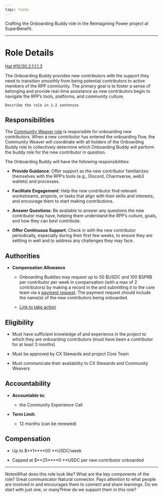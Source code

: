 ```yaml
---
tags: tasks
---
```


Crafting the Onboarding Buddy role in the Reimagining Power project at SuperBenefit.  

---

# Role Details

[Hat #10/30.2.1.1.1.3](https://app.hatsprotocol.xyz/trees/10/30?hatId=30.2.1.1.1.3)  

The Onboarding Buddy provides new contributors with the support they need to transition smoothly from being potential contributors to active members of the RPP community. The primary goal is to foster a sense of belonging and provide real-time assistance as new contributors begin to navigate the RPP’s tools, platforms, and community culture.

`Describe the role in 1-2 sentences`

## Responsibilities

The [Community Weaver role](https://app.charmverse.io/superbenefit/community-weaver-rolecrafting-6899466091146698) is responsible for onboarding new contributors. When a new contributor has entered the onboarding flow, the Community Weaver will coordinate with all holders of the Onboarding Buddy role to collectively determine which Onboarding Buddy will perform the buddy role for the new contributor in question.

The Onboarding Buddy will have the following responsibilities:

- **Provide Guidance**: Offer support as the new contributor familiarizes themselves with the RPP’s tools (e.g., Discord, Charmverse, web3 wallets) and processes.

- **Facilitate Engagement**: Help the new contributor find relevant workstreams, projects, or tasks that align with their skills and interests, and encourage them to start making contributions.

- **Answer Questions**: Be available to answer any questions the new contributor may have, helping them understand the RPP’s culture, goals, and how they can best contribute.

- **Offer Continuous Support**: Check in with the new contributor periodically, especially during their first few weeks, to ensure they are settling in well and to address any challenges they may face.

## Authorities

- **Compensation Allowance**

  - Onboarding Buddies may request up to 50 $USDC and 100 $SPRB per contributor per week in compensation (with a max of 2 contributors) by making a record in the    and submitting it to the core team via a [payment request](https://app.onchainden.com/payment-requests/new-request/ad5198fa-0a29-4009-b774-3eebed78d3d3). The payment request should include the name(s) of the new contributors being onboarded.

  - [Link to take action](https://app.onchainden.com/payment-requests/new-request/ad5198fa-0a29-4009-b774-3eebed78d3d3)

## Eligibility

- Must have sufficient knowledge of and experience in the project to which they are onboarding contributors (must have been a contributor for at least 3 months)

- Must be approved by CX Stewards and project Core Team

- Must communicate their availability to CX Stewards and Community Weavers

## Accountability

- **Accountable to:**

  - the Community Experience Cell

- **Term Limit:**

  - 12 months (can be renewed)

## Compensation

- Up to $**1****00 **USDC/week

- Capped at $**25****0 **USDC per new contributor onboarded


---

NotesWhat does this role look like? What are the key components of the role?	Great communicator	Natural connector. Pays attention to what people are involved in and encourages them to connect and share learnings.	Do we start with just one, or many?How do we support them in this role?
